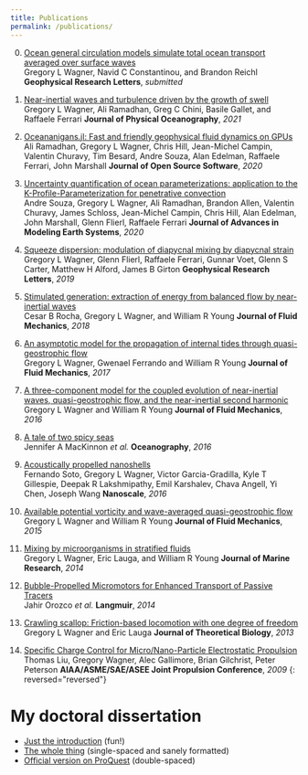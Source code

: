 ```yaml
---
title: Publications
permalink: /publications/
---
```


0.  [Ocean general circulation models simulate total ocean transport averaged over surface waves][15]  
    Gregory L Wagner, Navid C Constantinou, and Brandon Reichl
    **Geophysical Research Letters**, *submitted*

0.  [Near-inertial waves and turbulence driven by the growth of swell][14]  
    Gregory L Wagner, Ali Ramadhan, Greg C Chini, Basile Gallet, and Raffaele Ferrari
    **Journal of Physical Oceanography**, *2021*

0.  [Oceananigans.jl: Fast and friendly geophysical fluid dynamics on GPUs][13]  
    Ali Ramadhan, Gregory L Wagner, Chris Hill, Jean-Michel Campin, Valentin Churavy, Tim Besard, Andre Souza, Alan Edelman, Raffaele Ferrari, John Marshall
    **Journal of Open Source Software**, *2020*

0.  [Uncertainty quantification of ocean parameterizations: application to the K-Profile-Parameterization for penetrative convection][12]  
    Andre Souza, Gregory L Wagner, Ali Ramadhan, Brandon Allen, Valentin Churavy, James Schloss, Jean-Michel Campin, Chris Hill,
    Alan Edelman, John Marshall, Glenn Flierl, Raffaele Ferrari
    **Journal of Advances in Modeling Earth Systems**, *2020*

0.  [Squeeze dispersion: modulation of diapycnal mixing by diapycnal strain][11]  
    Gregory L Wagner, Glenn Flierl, Raffaele Ferrari, Gunnar Voet, Glenn S Carter, Matthew H Alford, James B Girton
    **Geophysical Research Letters**, *2019*

0.  [Stimulated generation: extraction of energy from balanced flow by near-inertial waves][10]  
    Cesar B Rocha, Gregory L Wagner, and William R Young
    **Journal of Fluid Mechanics**, *2018*

0.  [An asymptotic model for the propagation of internal tides through quasi-geostrophic flow][9]  
    Gregory L Wagner, Gwenael Ferrando and William R Young
    **Journal of Fluid Mechanics**, *2017*

0.  [A three-component model for the coupled evolution of near-inertial waves, quasi-geostrophic flow, and the near-inertial second harmonic][8]  
    Gregory L Wagner and William R Young
    **Journal of Fluid Mechanics**, *2016*

0.  [A tale of two spicy seas][7]  
    Jennifer A MacKinnon *et al.*
    **Oceanography**, *2016*

0.  [Acoustically propelled nanoshells][6]  
    Fernando Soto, Gregory L Wagner, Victor Garcia-Gradilla, Kyle T Gillespie, Deepak R Lakshmipathy,
    Emil Karshalev, Chava Angell, Yi Chen, Joseph Wang
    **Nanoscale**, *2016*

0.  [Available potential vorticity and wave-averaged quasi-geostrophic flow][5]  
    Gregory L Wagner and William R Young
    **Journal of Fluid Mechanics**, *2015*

0.  [Mixing by microorganisms in stratified fluids][4]  
    Gregory L Wagner, Eric Lauga, and William R Young
    **Journal of Marine Research**, *2014*

0.  [Bubble-Propelled Micromotors for Enhanced Transport of Passive Tracers][3]  
    Jahir Orozco *et al.*
    **Langmuir**, *2014*

0.  [Crawling scallop: Friction-based locomotion with one degree of freedom][2]  
    Gregory L Wagner and Eric Lauga
    **Journal of Theoretical Biology**, *2013*

0.  [Specific Charge Control for Micro/Nano-Particle Electrostatic Propulsion][1]  
    Thomas Liu, Gregory Wagner, Alec Gallimore, Brian Gilchrist, Peter Peterson
    **AIAA/ASME/SAE/ASEE Joint Propulsion Conference**, *2009*
{: reversed="reversed"}


# <a id="dissertation"></a>My doctoral dissertation

* [Just the introduction] (fun!)
* [The whole thing] (single-spaced and sanely formatted)
* [Official version on ProQuest] (double-spaced)

[Just the introduction]: https://glwagner.github.io/assets/pdf/glw-dissertation-intro.pdf 
[The whole thing]: https://glwagner.github.io/assets/pdf/glw-dissertation.pdf 
[Official version on ProQuest]: https://search.proquest.com/openview/ef72173747526fae401cdbdbcfdfc224/1?pq-origsite=gscholar&cbl=18750&diss=y

[15]: https://glwagner.github.io/assets/pdf/Stokes-drift-ocean-circulation-Wagner-Constantinou-Reichl.pdf
[14]: https://glwagner.github.io/assets/pdf/near-inertial-waves-turbulence-growth-swell-preprint.pdf
[13]: https://glwagner.github.io/assets/pdf/oceananigans-joss.pdf
[12]: https://www.essoar.org/doi/abs/10.1002/essoar.10502546.1
[11]: https://glwagner.github.io/assets/pdf/squeeze-dispersion-GRL-2019.pdf
[10]: https://glwagner.github.io/assets/pdf/stimulated-generation-JFM-2018.pdf
[9]: https://glwagner.github.io/assets/pdf/asymptotic-internal-tides-JFM-2017.pdf
[8]: https://glwagner.github.io/assets/pdf/three-component-model-JFM-2016.pdf
[7]: http://tos.org/oceanography/article/a-tale-of-two-spicy-seas
[6]: http://pubs.rsc.org/-/content/articlelanding/2016/nr/c6nr06603h
[5]: https://glwagner.github.io/assets/pdf/available-potential-vorticity-JFM-2015.pdf
[4]: https://glwagner.github.io/assets/pdf/stratified-microorganism-mixing-JMR-2014.pdf
[3]: https://glwagner.github.io/assets/pdf/mixing-bubbles-Langmuir-2014.pdf
[2]: https://glwagner.github.io/assets/pdf/crawling-scallop-JTB-2013.pdf
[1]: https://glwagner.github.io/assets/pdf/electrostatic-propulsion-AIAA-2009.pdf
